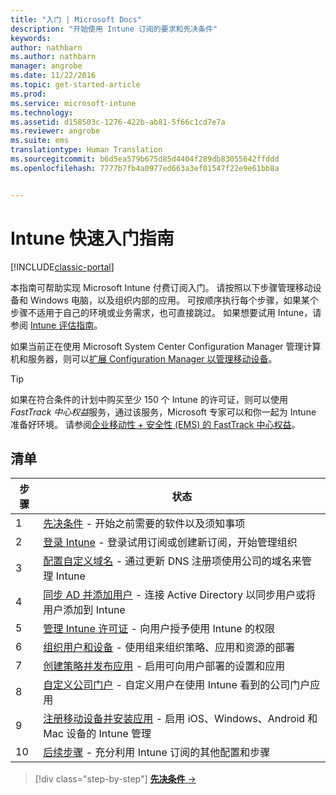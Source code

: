 ```yaml
---
title: "入门 | Microsoft Docs"
description: "开始使用 Intune 订阅的要求和先决条件"
keywords: 
author: nathbarn
ms.author: nathbarn
manager: angrobe
ms.date: 11/22/2016
ms.topic: get-started-article
ms.prod: 
ms.service: microsoft-intune
ms.technology: 
ms.assetid: d158503c-1276-422b-ab81-5f66c1cd7e7a
ms.reviewer: angrobe
ms.suite: ems
translationtype: Human Translation
ms.sourcegitcommit: b6d5ea579b675d85d4404f289db83055642ffddd
ms.openlocfilehash: 7777b7fb4a0977ed663a3ef01547f22e9e61bb8a


---
```



# <a name="intune-quick-start-guide"></a>Intune 快速入门指南

[!INCLUDE[classic-portal](../includes/classic-portal.md)]

本指南可帮助实现 Microsoft Intune 付费订阅入门。 请按照以下步骤管理移动设备和 Windows 电脑，以及组织内部的应用。 可按顺序执行每个步骤，如果某个步骤不适用于自己的环境或业务需求，也可直接跳过。 如果想要试用 Intune，请参阅 [Intune 评估指南](/intune/understand-explore/get-started-with-a-30-day-trial-of-microsoft-intune)。  

如果当前正在使用 Microsoft System Center Configuration Manager 管理计算机和服务器，则可以[扩展 Configuration Manager 以管理移动设备](https://docs.microsoft.com/sccm/mdm/understand/choose-between-standalone-intune-and-hybrid-mobile-device-management)。

>[!TIP]
>如果在符合条件的计划中购买至少 150 个 Intune 的许可证，则可以使用 *FastTrack 中心权益*服务，通过该服务，Microsoft 专家可以和你一起为 Intune 准备好环境。 请参阅[企业移动性 + 安全性 (EMS) 的 FastTrack 中心权益](https://docs.microsoft.com/enterprise-mobility-security/Solutions/enterprise-mobility-fasttrack-program)。

## <a name="checklist"></a>清单

| 步骤 | 状态  |
| ------------- |-------------|
| 1  | [先决条件](what-to-know-before-you-start-microsoft-intune.md) - 开始之前需要的软件以及须知事项|
| 2 |  [登录 Intune](start-with-a-paid-subscription-to-microsoft-intune-step-1.md) - 登录试用订阅或创建新订阅，开始管理组织   |  
| 3 | [配置自定义域名](start-with-a-paid-subscription-to-microsoft-intune-step-2.md) - 通过更新 DNS 注册项使用公司的域名来管理 Intune   |
| 4 | [同步 AD 并添加用户](start-with-a-paid-subscription-to-microsoft-intune-step-3.md) - 连接 Active Directory 以同步用户或将用户添加到 Intune  |
| 5 | [管理 Intune 许可证](start-with-a-paid-subscription-to-microsoft-intune-step-4.md) - 向用户授予使用 Intune 的权限|
| 6 | [组织用户和设备](start-with-a-paid-subscription-to-microsoft-intune-step-5.md) - 使用组来组织策略、应用和资源的部署 |
| 7 | [创建策略并发布应用](start-with-a-paid-subscription-to-microsoft-intune-step-6.md) - 启用可向用户部署的设置和应用 |
| 8 | [自定义公司门户](start-with-a-paid-subscription-to-microsoft-intune-step-7.md) - 自定义用户在使用 Intune 看到的公司门户应用  |
| 9 | [注册移动设备并安装应用](start-with-a-paid-subscription-to-microsoft-intune-step-8.md) - 启用 iOS、Windows、Android 和 Mac 设备的 Intune 管理 |
|10 | [后续步骤](post-configuration-tasks.md) - 充分利用 Intune 订阅的其他配置和步骤|


>[!div class="step-by-step"]
[**先决条件** &rarr;](what-to-know-before-you-start-microsoft-intune.md)



<!--HONumber=Dec16_HO2-->


